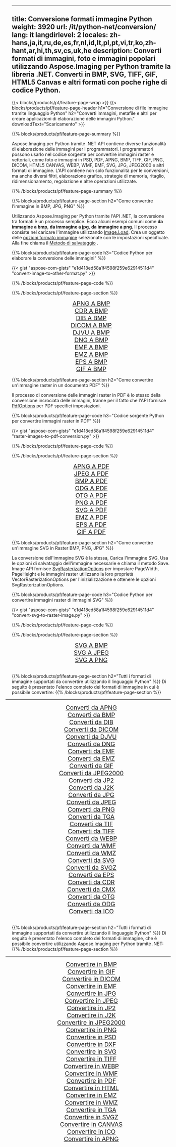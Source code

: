 ﻿
---
title: Conversione formati immagine Python 
weight: 3920
url: /it/python-net/conversion/ 
lang: it
langdirlevel: 2
locales: zh-hans,ja,it,ru,de,es,fr,nl,id,lt,pl,pt,vi,tr,ko,zh-hant,ar,hi,th,sv,cs,uk,he
description: Converti formati di immagini, foto e immagini popolari utilizzando Aspose.Imaging per Python tramite la libreria .NET. Converti in BMP, SVG, TIFF, GIF, HTML5 Canvas e altri formati con poche righe di codice Python.
---

{{< blocks/products/pf/feature-page-wrap >}}
{{< blocks/products/pf/feature-page-header h1="Conversione di file immagine tramite linguaggio Python" h2="Converti immagini, metafile e altri per creare applicazioni di elaborazione delle immagini Python." downloadText="Scaricamento" >}}

{{% blocks/products/pf/feature-page-summary %}}

Aspose.Imaging per Python tramite .NET API contiene diverse funzionalità di elaborazione delle immagini per i programmatori. I programmatori possono usarlo nel codice sorgente per convertire immagini raster e vettoriali, come foto e immagini in PSD, PDF, APNG, BMP, TIFF, GIF, PNG, DICOM, HTML5 CANVAS, WEBP, WMF, EMF, SVG, JPG, JPEG2000 e altri formati di immagine. L'API contiene non solo funzionalità per le conversioni, ma anche diversi filtri, elaborazione grafica, strategie di memoria, ritaglio, ridimensionamento, regolazione e altre operazioni utilizzate.

{{% /blocks/products/pf/feature-page-summary  %}}

{{% blocks/products/pf/feature-page-section  h2="Come convertire l'immagine in BMP, JPG, PNG" %}}

Utilizzando Aspose.Imaging per Python tramite l'API .NET, la conversione tra formati è un processo semplice. Ecco alcuni esempi comuni come **da immagine a bmp**, **da immagine a jpg**, **da immagine a png**. Il processo consiste nel caricare l'immagine utilizzando [Image.Load](https://apireference.aspose.com/imaging/net/aspose.imaging/image/methods/load). Crea un oggetto delle [opzioni formato immagine](https://apireference.aspose.com/imaging/net/aspose.imaging.imageoptions) selezionate con le impostazioni specificate. Alla fine chiama il [Metodo di salvataggio](https://apireference.aspose.com/imaging/net/aspose.imaging.image/save/methods/4) .

{{% blocks/products/pf/feature-page-code h3="Codice Python per elaborare la conversione delle immagini" %}}

{{< gist "aspose-com-gists" "e1d418ed58a1f4598f259e62914511d4" "convert-image-to-other-format.py" >}}

{{% /blocks/products/pf/feature-page-code  %}}

{{% /blocks/products/pf/feature-page-section %}}

<div class="container-fluid productfamilypage bg-gray">
    <div class="convertypes bg-gray agp-content section">
        <div class="container">
		<div class="row other-converters" style="gap: 10px;font-size: 19px;text-align:center;">
		   <div class="col-md-2 other-converter remove-lp remove-rp">
		      <a href="/imaging/it/python-net/conversion/apng-to-bmp/" style="padding:15px;">APNG A BMP</a>
		   </div>
		   <div class="col-md-2 other-converter remove-lp remove-rp">
		      <a href="/imaging/it/python-net/conversion/cdr-to-bmp/" style="padding:15px;">CDR A BMP</a>
		   </div>
		   <div class="col-md-2 other-converter remove-lp remove-rp">
		      <a href="/imaging/it/python-net/conversion/dib-to-bmp/" style="padding:15px;">DIB A BMP</a>
		   </div>
		   <div class="col-md-2 other-converter remove-lp remove-rp">
		      <a href="/imaging/it/python-net/conversion/dicom-to-bmp/" style="padding:15px;">DICOM A BMP</a>
		   </div>
 		   <div class="col-md-2 other-converter remove-lp remove-rp">
		      <a href="/imaging/it/python-net/conversion/djvu-to-bmp/" style="padding:15px;">DJVU A BMP</a>
		   </div>
		   <div class="col-md-2 other-converter remove-lp remove-rp">
		      <a href="/imaging/it/python-net/conversion/dng-to-bmp/" style="padding:15px;">DNG A BMP</a>
		   </div>
		   <div class="col-md-2 other-converter remove-lp remove-rp">
		      <a href="/imaging/it/python-net/conversion/emf-to-bmp/" style="padding:15px;">EMF A BMP</a>
		   </div>
		   <div class="col-md-2 other-converter remove-lp remove-rp">
		      <a href="/imaging/it/python-net/conversion/emz-to-bmp/" style="padding:15px;">EMZ A BMP</a>
		   </div>
		   <div class="col-md-2 other-converter remove-lp remove-rp">
		      <a href="/imaging/it/python-net/conversion/eps-to-bmp/" style="padding:15px;">EPS A BMP</a>
		   </div>
		   <div class="col-md-2 other-converter remove-lp remove-rp">
		      <a href="/imaging/it/python-net/conversion/gif-to-bmp/" style="padding:15px;">GIF A BMP</a>
		   </div>
		</div>
	</div>
    </div>
</div>

{{% blocks/products/pf/feature-page-section  h2="Come convertire un'immagine raster in un documento PDF" %}}

Il processo di conversione delle immagini raster in PDF è lo stesso della conversione incrociata delle immagini, tranne per il fatto che l'API fornisce [PdfOptions](https://apireference.aspose.com/imaging/net/aspose.imaging.imageoptions/pdfoptions) per PDF specifici impostazioni.

{{% blocks/products/pf/feature-page-code h3="Codice sorgente Python per convertire immagini raster in PDF" %}}

{{< gist "aspose-com-gists" "e1d418ed58a1f4598f259e62914511d4" "raster-images-to-pdf-conversion.py" >}}

{{% /blocks/products/pf/feature-page-code  %}}

{{% /blocks/products/pf/feature-page-section %}}

<div class="container-fluid productfamilypage bg-gray">
    <div class="convertypes bg-gray agp-content section">
        <div class="container">
		<div class="row other-converters" style="gap: 10px;font-size: 19px;text-align:center;">
		   <div class="col-md-2 other-converter remove-lp remove-rp">
		      <a href="/imaging/it/python-net/conversion/apng-to-PDF/" style="padding:15px;">APNG A PDF</a>
		   </div>
		   <div class="col-md-2 other-converter remove-lp remove-rp">
		      <a href="/imaging/it/python-net/conversion/jpeg-to-PDF/" style="padding:15px;">JPEG A PDF</a>
		   </div>
		   <div class="col-md-2 other-converter remove-lp remove-rp">
		      <a href="/imaging/it/python-net/conversion/bmp-to-PDF/" style="padding:15px;">BMP A PDF</a>
		   </div>
		   <div class="col-md-2 other-converter remove-lp remove-rp">
		      <a href="/imaging/it/python-net/conversion/odg-to-PDF/" style="padding:15px;">ODG A PDF</a>
		   </div>
 		   <div class="col-md-2 other-converter remove-lp remove-rp">
		      <a href="/imaging/it/python-net/conversion/otg-to-PDF/" style="padding:15px;">OTG A PDF</a>
		   </div>
		   <div class="col-md-2 other-converter remove-lp remove-rp">
		      <a href="/imaging/it/python-net/conversion/png-to-PDF/" style="padding:15px;">PNG A PDF</a>
		   </div>
		   <div class="col-md-2 other-converter remove-lp remove-rp">
		      <a href="/imaging/it/python-net/conversion/svg-to-PDF/" style="padding:15px;">SVG A PDF</a>
		   </div>
		   <div class="col-md-2 other-converter remove-lp remove-rp">
		      <a href="/imaging/it/python-net/conversion/emz-to-PDF/" style="padding:15px;">EMZ A PDF</a>
		   </div>
		   <div class="col-md-2 other-converter remove-lp remove-rp">
		      <a href="/imaging/it/python-net/conversion/eps-to-PDF/" style="padding:15px;">EPS A PDF</a>
		   </div>
		   <div class="col-md-2 other-converter remove-lp remove-rp">
		      <a href="/imaging/it/python-net/conversion/gif-to-PDF/" style="padding:15px;">GIF A PDF</a>
		   </div>
		</div>
	</div>
    </div>
</div>

{{% blocks/products/pf/feature-page-section  h2="Come convertire un'immagine SVG in Raster BMP, PNG, JPG" %}}

La conversione dell'immagine SVG è la stessa, Carica l'immagine SVG, Usa le opzioni di salvataggio dell'immagine necessarie e chiama il metodo Save. Image API fornisce [SvgRasterizationOptions](https://apireference.aspose.com/imaging/net/aspose.imaging.imageoptions/svgrasterizationoptions) per impostare PageWidth, PageHeight e le immagini raster utilizzano la loro proprietà VectorRasterizationOptions per l'inizializzazione e ottenere le opzioni SvgRasterizationOptions. 

{{% blocks/products/pf/feature-page-code h3="Codice Python per convertire immagini raster di immagini SVG" %}}

{{< gist "aspose-com-gists" "e1d418ed58a1f4598f259e62914511d4" "convert-svg-to-raster-image.py" >}}

{{% /blocks/products/pf/feature-page-code  %}}

{{% /blocks/products/pf/feature-page-section %}}

<div class="container-fluid productfamilypage bg-gray">
    <div class="convertypes bg-gray agp-content section">
        <div class="container">
		<div class="row other-converters" style="gap: 10px;font-size: 19px;text-align:center;">
		   <div class="col-md-2 other-converter remove-lp remove-rp">
		      <a href="/imaging/it/python-net/conversion/SVG-to-bmp/" style="padding:15px;">SVG A BMP</a>
		   </div>
		   <div class="col-md-2 other-converter remove-lp remove-rp">
		      <a href="/imaging/it/python-net/conversion/SVG-to-jpeg/" style="padding:15px;">SVG A JPEG</a>
		   </div>
		   <div class="col-md-2 other-converter remove-lp remove-rp">
		      <a href="/imaging/it/python-net/conversion/SVG-to-png/" style="padding:15px;">SVG A PNG</a>
		   </div>		   
		</div>
	</div>
    </div>
</div>
<br/>

{{% blocks/products/pf/feature-page-section  h2="Tutti i formati di immagine supportati da convertire utilizzando il linguaggio Python" %}}
Di seguito è presentato l'elenco completo dei formati di immagine in cui è possibile convertire:
{{% /blocks/products/pf/feature-page-section %}}
<div class="container-fluid productfamilypage bg-gray">
    <div class="convertypes bg-gray agp-content section">
        <div class="container">
                <hr style="margin-left:-20px;"/>
		<div class="row other-converters" style="gap: 10px;font-size: 19px;text-align:center;">
		    <div class='col-md-2 other-converter remove-lp remove-rp'><a href="/imaging/it/python-net/conversion/from/apng/" style="padding:15px;">Converti da APNG</a></div>
<div class='col-md-2 other-converter remove-lp remove-rp'><a href="/imaging/it/python-net/conversion/from/bmp/" style="padding:15px;">Converti da BMP</a></div>
<div class='col-md-2 other-converter remove-lp remove-rp'><a href="/imaging/it/python-net/conversion/from/dib/" style="padding:15px;">Converti da DIB</a></div>
<div class='col-md-2 other-converter remove-lp remove-rp'><a href="/imaging/it/python-net/conversion/from/dicom/" style="padding:15px;">Converti da DICOM</a></div>
<div class='col-md-2 other-converter remove-lp remove-rp'><a href="/imaging/it/python-net/conversion/from/djvu/" style="padding:15px;">Converti da DJVU</a></div>
<div class='col-md-2 other-converter remove-lp remove-rp'><a href="/imaging/it/python-net/conversion/from/dng/" style="padding:15px;">Converti da DNG</a></div>
<div class='col-md-2 other-converter remove-lp remove-rp'><a href="/imaging/it/python-net/conversion/from/emf/" style="padding:15px;">Converti da EMF</a></div>
<div class='col-md-2 other-converter remove-lp remove-rp'><a href="/imaging/it/python-net/conversion/from/emz/" style="padding:15px;">Converti da EMZ</a></div>
<div class='col-md-2 other-converter remove-lp remove-rp'><a href="/imaging/it/python-net/conversion/from/gif/" style="padding:15px;">Converti da GIF</a></div>
<div class='col-md-2 other-converter remove-lp remove-rp'><a href="/imaging/it/python-net/conversion/from/jpeg2000/" style="padding:15px;">Converti da JPEG2000</a></div>
<div class='col-md-2 other-converter remove-lp remove-rp'><a href="/imaging/it/python-net/conversion/from/jp2/" style="padding:15px;">Converti da JP2</a></div>
<div class='col-md-2 other-converter remove-lp remove-rp'><a href="/imaging/it/python-net/conversion/from/j2k/" style="padding:15px;">Converti da J2K</a></div>
<div class='col-md-2 other-converter remove-lp remove-rp'><a href="/imaging/it/python-net/conversion/from/jpg/" style="padding:15px;">Converti da JPG</a></div>
<div class='col-md-2 other-converter remove-lp remove-rp'><a href="/imaging/it/python-net/conversion/from/jpeg/" style="padding:15px;">Converti da JPEG</a></div>
<div class='col-md-2 other-converter remove-lp remove-rp'><a href="/imaging/it/python-net/conversion/from/png/" style="padding:15px;">Converti da PNG</a></div>
<div class='col-md-2 other-converter remove-lp remove-rp'><a href="/imaging/it/python-net/conversion/from/tga/" style="padding:15px;">Converti da TGA</a></div>
<div class='col-md-2 other-converter remove-lp remove-rp'><a href="/imaging/it/python-net/conversion/from/tif/" style="padding:15px;">Converti da TIF</a></div>
<div class='col-md-2 other-converter remove-lp remove-rp'><a href="/imaging/it/python-net/conversion/from/tiff/" style="padding:15px;">Converti da TIFF</a></div>
<div class='col-md-2 other-converter remove-lp remove-rp'><a href="/imaging/it/python-net/conversion/from/webp/" style="padding:15px;">Converti da WEBP</a></div>
<div class='col-md-2 other-converter remove-lp remove-rp'><a href="/imaging/it/python-net/conversion/from/wmf/" style="padding:15px;">Converti da WMF</a></div>
<div class='col-md-2 other-converter remove-lp remove-rp'><a href="/imaging/it/python-net/conversion/from/wmz/" style="padding:15px;">Converti da WMZ</a></div>
<div class='col-md-2 other-converter remove-lp remove-rp'><a href="/imaging/it/python-net/conversion/from/svg/" style="padding:15px;">Converti da SVG</a></div>
<div class='col-md-2 other-converter remove-lp remove-rp'><a href="/imaging/it/python-net/conversion/from/svgz/" style="padding:15px;">Converti da SVGZ</a></div>
<div class='col-md-2 other-converter remove-lp remove-rp'><a href="/imaging/it/python-net/conversion/from/eps/" style="padding:15px;">Converti da EPS</a></div>
<div class='col-md-2 other-converter remove-lp remove-rp'><a href="/imaging/it/python-net/conversion/from/cdr/" style="padding:15px;">Converti da CDR</a></div>
<div class='col-md-2 other-converter remove-lp remove-rp'><a href="/imaging/it/python-net/conversion/from/cmx/" style="padding:15px;">Converti da CMX</a></div>
<div class='col-md-2 other-converter remove-lp remove-rp'><a href="/imaging/it/python-net/conversion/from/otg/" style="padding:15px;">Converti da OTG</a></div>
<div class='col-md-2 other-converter remove-lp remove-rp'><a href="/imaging/it/python-net/conversion/from/odg/" style="padding:15px;">Converti da ODG</a></div>
<div class='col-md-2 other-converter remove-lp remove-rp'><a href="/imaging/it/python-net/conversion/from/ico/" style="padding:15px;">Converti da ICO</a></div>
                </div>
        </div>
    </div>
</div>
<br/>

{{% blocks/products/pf/feature-page-section  h2="Tutti i formati di immagine supportati da convertire utilizzando il linguaggio Python" %}}
Di seguito è presentato l'elenco completo dei formati di immagine, che è possibile convertire utilizzando Aspose.Imaging per Python tramite .NET:
{{% /blocks/products/pf/feature-page-section %}}
<div class="container-fluid productfamilypage bg-gray">
    <div class="convertypes bg-gray agp-content section">
        <div class="container">
	        <hr style="margin-left:-20px;"/>
		<div class="row other-converters" style="gap: 10px;font-size: 19px;text-align:center;">
		    <div class='col-md-2 other-converter remove-lp remove-rp'><a href="/imaging/it/python-net/conversion/to/bmp/" style="padding:15px;">Convertire in BMP</a></div>
<div class='col-md-2 other-converter remove-lp remove-rp'><a href="/imaging/it/python-net/conversion/to/gif/" style="padding:15px;">Convertire in GIF</a></div>
<div class='col-md-2 other-converter remove-lp remove-rp'><a href="/imaging/it/python-net/conversion/to/dicom/" style="padding:15px;">Convertire in DICOM</a></div>
<div class='col-md-2 other-converter remove-lp remove-rp'><a href="/imaging/it/python-net/conversion/to/emf/" style="padding:15px;">Convertire in EMF</a></div>
<div class='col-md-2 other-converter remove-lp remove-rp'><a href="/imaging/it/python-net/conversion/to/jpg/" style="padding:15px;">Convertire in JPG</a></div>
<div class='col-md-2 other-converter remove-lp remove-rp'><a href="/imaging/it/python-net/conversion/to/jpeg/" style="padding:15px;">Convertire in JPEG</a></div>
<div class='col-md-2 other-converter remove-lp remove-rp'><a href="/imaging/it/python-net/conversion/to/jp2/" style="padding:15px;">Convertire in JP2</a></div>
<div class='col-md-2 other-converter remove-lp remove-rp'><a href="/imaging/it/python-net/conversion/to/j2k/" style="padding:15px;">Convertire in J2K</a></div>
<div class='col-md-2 other-converter remove-lp remove-rp'><a href="/imaging/it/python-net/conversion/to/jpeg2000/" style="padding:15px;">Convertire in JPEG2000</a></div>
<div class='col-md-2 other-converter remove-lp remove-rp'><a href="/imaging/it/python-net/conversion/to/png/" style="padding:15px;">Convertire in PNG</a></div>
<div class='col-md-2 other-converter remove-lp remove-rp'><a href="/imaging/it/python-net/conversion/to/psd/" style="padding:15px;">Convertire in PSD</a></div>
<div class='col-md-2 other-converter remove-lp remove-rp'><a href="/imaging/it/python-net/conversion/to/dxf/" style="padding:15px;">Convertire in DXF</a></div>
<div class='col-md-2 other-converter remove-lp remove-rp'><a href="/imaging/it/python-net/conversion/to/svg/" style="padding:15px;">Convertire in SVG</a></div>
<div class='col-md-2 other-converter remove-lp remove-rp'><a href="/imaging/it/python-net/conversion/to/tiff/" style="padding:15px;">Convertire in TIFF</a></div>
<div class='col-md-2 other-converter remove-lp remove-rp'><a href="/imaging/it/python-net/conversion/to/webp/" style="padding:15px;">Convertire in WEBP</a></div>
<div class='col-md-2 other-converter remove-lp remove-rp'><a href="/imaging/it/python-net/conversion/to/wmf/" style="padding:15px;">Convertire in WMF</a></div>
<div class='col-md-2 other-converter remove-lp remove-rp'><a href="/imaging/it/python-net/conversion/to/pdf/" style="padding:15px;">Convertire in PDF</a></div>
<div class='col-md-2 other-converter remove-lp remove-rp'><a href="/imaging/it/python-net/conversion/to/html/" style="padding:15px;">Convertire in HTML</a></div>
<div class='col-md-2 other-converter remove-lp remove-rp'><a href="/imaging/it/python-net/conversion/to/emz/" style="padding:15px;">Convertire in EMZ</a></div>
<div class='col-md-2 other-converter remove-lp remove-rp'><a href="/imaging/it/python-net/conversion/to/wmz/" style="padding:15px;">Convertire in WMZ</a></div>
<div class='col-md-2 other-converter remove-lp remove-rp'><a href="/imaging/it/python-net/conversion/to/tga/" style="padding:15px;">Convertire in TGA</a></div>
<div class='col-md-2 other-converter remove-lp remove-rp'><a href="/imaging/it/python-net/conversion/to/svgz/" style="padding:15px;">Convertire in SVGZ</a></div>
<div class='col-md-2 other-converter remove-lp remove-rp'><a href="/imaging/it/python-net/conversion/to/canvas/" style="padding:15px;">Convertire in CANVAS</a></div>
<div class='col-md-2 other-converter remove-lp remove-rp'><a href="/imaging/it/python-net/conversion/to/ico/" style="padding:15px;">Convertire in ICO</a></div>
<div class='col-md-2 other-converter remove-lp remove-rp'><a href="/imaging/it/python-net/conversion/to/apng/" style="padding:15px;">Convertire in APNG</a></div>
                </div>
        </div>
    </div>
</div>

